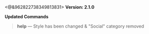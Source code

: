 <@&962822738349813831> **Version: 2.1.0**


__**Updated Commands**__

> **help**
— Style has been changed & "Social" category removed